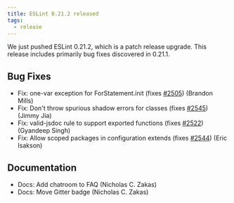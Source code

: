 ```yaml
---
title: ESLint 0.21.2 released
tags:
  - release
---
```


We just pushed ESLint 0.21.2, which is a patch release upgrade. This release includes primarily bug fixes discovered in 0.21.1.

## Bug Fixes

* Fix: one-var exception for ForStatement.init (fixes [#2505](https://github.com/eslint/eslint/issues/2505)) (Brandon Mills)
* Fix: Don't throw spurious shadow errors for classes (fixes [#2545](https://github.com/eslint/eslint/issues/2545)) (Jimmy Jia)
* Fix: valid-jsdoc rule to support exported functions (fixes [#2522](https://github.com/eslint/eslint/issues/2522)) (Gyandeep Singh)
* Fix: Allow scoped packages in configuration extends (fixes [#2544](https://github.com/eslint/eslint/issues/2544)) (Eric Isakson)

## Documentation

* Docs: Add chatroom to FAQ (Nicholas C. Zakas)
* Docs: Move Gitter badge (Nicholas C. Zakas)
